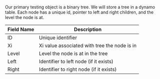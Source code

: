 

Our primary testing object is a binary tree. We will store a tree in a dynamo table.
Each node has a unique id, pointer to left and right children, and the level the node is at.


| Field Name | Description |
| ---------- | ----------- |
| ID | Unique identifier |
| Xi | Xi value associated with tree the node is in |
| Level | Level the node is at in the tree |
| Left | Identifier to left node (if it exists) |
| Right | Identifier to right node (if it exists) |


